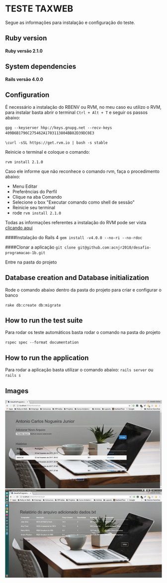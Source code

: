 # TESTE TAXWEB

Segue as informações para instalação e configuração do teste.

## Ruby version
#### Ruby versão 2.1.0

## System dependencies
#### Rails versão 4.0.0

## Configuration
É necessário a instalação do RBENV ou RVM, no meu caso eu utilizo o RVM, para instalar basta abrir o terminal `Ctrl + Alt + T` e seguir os passos abaixo: 

`gpg --keyserver hkp://keys.gnupg.net --recv-keys 409B6B1796C275462A1703113804BB82D39DC0E3`

`\curl -sSL https://get.rvm.io | bash -s stable`

Reinicie o terminal e coloque o comando:

`rvm install 2.1.0`

Caso ele informe que não reconhece o comando rvm, faça o procedimento abaixo:
* Menu Editar
* Preferências do Perfil
* Clique na aba Comando
* Selecione o box "Executar comando como shell de sessão"
* Reinicie seu terminal
* rode `rvm install 2.1.0`

Todas as informações referentes a instalação do RVM pode ser vista [clicando aqui](http://www.rvm.io/)

####Instalação do Rails 4
`gem install -v4.0.0 --no-ri --no-rdoc`

####Clonar a aplicação
`git clone git@github.com:acnjr2010/desafio-programacao-1b.git`

Entre na pasta do projeto

## Database creation and Database initialization
Rode o comando abaixo dentro da pasta do projeto para criar e configurar o banco

`rake db:create db:migrate`

## How to run the test suite
Para rodar os teste automáticos basta rodar o comando na pasta do projeto

`rspec spec --format documentation`

## How to run the application
Para rodar a aplicação basta utilizar o comando abaixo:
`rails server` ou `rails s`

## Images 
![](https://github.com/acnjr2010/desafio-programacao-1b/blob/master/desafio-programacao-1b/app/assets/images/Tela%20Home.png)
![](https://github.com/acnjr2010/desafio-programacao-1b/blob/master/desafio-programacao-1b/app/assets/images/dados%20do%20arquivo.png)
